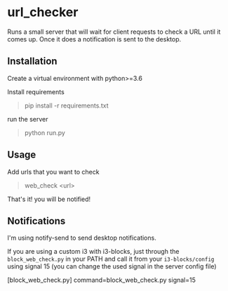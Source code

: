 # url_checker

Runs a small server that will wait for client requests to check a URL until it comes up. Once it does a notification is sent to the desktop.


## Installation

Create a virtual environment with python>=3.6


Install requirements

>pip install -r requirements.txt

run the server

>python run.py

## Usage

Add urls that you want to check

>web_check \<url\>
 
That's it! you will be notified!

## Notifications

I'm using notify-send to send desktop notifications. 

If you are using a custom i3 with i3-blocks, just through the `block_web_check.py` in your PATH and call it from your `i3-blocks/config` using signal 15 (you can change the used signal in the server config file)

\[block_web_check.py\]
command=block_web_check.py
signal=15

